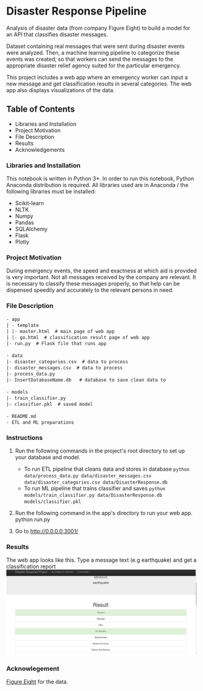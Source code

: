 # Disaster Response Pipeline
Analysis of disaster data (from company Figure Eight) to build a model for an API that classifies disaster messages.

Dataset containing real messages that were sent during disaster events were analyzed. Then, a machine learning pipeline to categorize these events was created; so that workers can send the messages to the appropriate disaster relief agency suited for the particular emergency.

This project includes a web app where an emergency worker can input a new message and get classification results in several categories. The web app also displays visualizations of the data. 

## Table of Contents
- Libraries and Installation
- Project Motivation
- File Description
- Results
- Acknowledgements

### Libraries and Installation
This notebook is written in Python 3*. 
In order to run this notebook, Python Anaconda distribution is required. 
All libraries used are in Anaconda / the following libraries must be installed:
- Scikit-learn
- NLTK
- Numpy
- Pandas
- SQLAlchemy
- Flask
- Plotly 

### Project Motivation
During emergency events, the speed and exactness at which aid is provided is very important. Not all messages received by the company are  relevant. It is necessary to classify these messages properly, so that help can be dispensed speedily and accurately to the relevant persons in need.

### File Description
    - app
    | - template
    | |- master.html  # main page of web app
    | |- go.html  # classification result page of web app
    |- run.py  # Flask file that runs app

    - data
    |- disaster_categories.csv  # data to process 
    |- disaster_messages.csv  # data to process
    |- process_data.py
    |- InsertDatabaseName.db   # database to save clean data to

    - models
    |- train_classifier.py
    |- classifier.pkl  # saved model 

    - README.md
    - ETL and ML preparations


### Instructions
1. Run the following commands in the project's root directory to set up your database and model.

    - To run ETL pipeline that cleans data and stores in database 
    `python data/process_data.py data/disaster_messages.csv data/disaster_categories.csv data/DisasterResponse.db`
    - To run ML pipeline that trains classifier and saves 
    `python models/train_classifier.py data/DisasterResponse.db models/classifier.pkl`
2. Run the following command in the app's directory to run your web app. python run.py

3. Go to http://0.0.0.0:3001/

### Results
The web app looks like this. Type a message text (e.g earthquake) and get a classification report
![disaster_response](disaster_message.jpeg)

### Acknowlegement
[Figure Eight](https://appen.com/about-us/) for the data.
